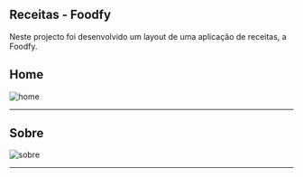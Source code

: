 
 ## Receitas - Foodfy
 Neste projecto foi desenvolvido um layout de uma aplicação de receitas, a Foodfy.
 ##
 ## Home
![home](https://user-images.githubusercontent.com/26737849/86235036-ba632a80-bb8f-11ea-98b9-2ee3a63affa5.png)
 <hr>
 
 ##
 ## Sobre
![sobre](https://user-images.githubusercontent.com/26737849/86235752-d5826a00-bb90-11ea-8ece-80e6281dda45.png)
 <hr>
 


